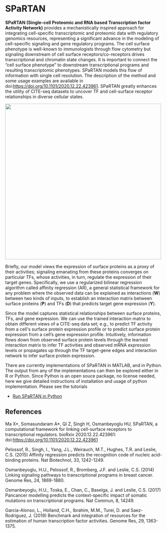 # SPaRTAN
**SPaRTAN (Single-cell Proteomic and RNA based Transcription factor Activity Network)** provides a mechanistically inspired approach for integrating cell-specific transcriptomic and proteomic data with regulatory genomics resources, representing a significant advance in the modeling of cell-specific signaling and gene regulatory programs. The cell surface phenotype is well-known to immunologists through flow cytometry but signaling downstream of cell surface receptors/co-receptors drives transcriptional and chromatin state changes. It is important to connect the “cell surface phenotype” to downstream transcriptional programs and resulting transcriptomic phenotypes.  SPaRTAN models this flow of information with single cell resolution. The description of the method and some usage examples are available in doi:https://doi.org/10.1101/2020.12.22.423961. SPaRTAN greatly enhances the utility of CITE-seq datasets to uncover TF and cell-surface receptor relationships in diverse cellular states. 

<img src="https://github.com/osmanbeyoglulab/PyAffreg/blob/master/data/diagram.png" width="500">

Briefly, our model views the expression of surface proteins as a proxy of their activities; signaling emanating from these proteins converges on particular TFs, whose activities, in turn, regulate the expression of their target genes. Specifically, we use a regularized bilinear regression algorithm called affinity regression (AR), a general statistical framework for any problem where the observed data can be explained as interactions (**W**) between two kinds of inputs, to establish an interaction matrix between surface proteins (**P**) and TFs (**D**)  that predicts target gene expression (**Y**).

Since the model captures statistical relationships between surface proteins, TFs, and gene expression. We can use the trained interaction matrix to obtain different views of a CITE-seq data set; e.g., to predict TF activity from a cell's surface protein expression profile or to predict surface protein expression from a cell’s gene expression profile.  Intuitively, information flows down from observed surface protein levels through the learned interaction matrix to infer TF activities and observed mRNA expression levels or propagates up through the TF target-gene edges and interaction network to infer surface protein expression.

There are currently implementations of SPaRTAN in MATLAB, and in Python. The output from any of the implementations can then be explored either in R or Python.
Since Python is an open souce package, no license needed, here we give detailed instructions of installation and usage of python implementation. Please see the tutorials
* [Run SPaRTAN in Python](https://github.com/osmanbeyoglulab/SPaRTAN/tree/main/SPaRTAN_python)

## References
Ma X*, Somasundaram A*, Qi Z, Singh H, Osmanbeyoglu HU, SPaRTAN, a computational framework for linking cell-surface receptors to transcriptional regulators. bioRxiv 2020.12.22.423961: doi:https://doi.org/10.1101/2020.12.22.423961

Pelossof, R., Singh, I., Yang, J.L., Weirauch, M.T., Hughes, T.R. and Leslie, C.S. (2015) Affinity regression predicts the recognition code of nucleic acid-binding proteins. Nat Biotechnol, 33, 1242-1249.

Osmanbeyoglu, H.U., Pelossof, R., Bromberg, J.F. and Leslie, C.S. (2014) Linking signaling pathways to transcriptional programs in breast cancer. Genome Res, 24, 1869-1880.

Osmanbeyoglu, H.U., Toska, E., Chan, C., Baselga, J. and Leslie, C.S. (2017) Pancancer modelling predicts the context-specific impact of somatic mutations on transcriptional programs. Nat Commun, 8, 14249.

Garcia-Alonso, L., Holland, C.H., Ibrahim, M.M., Turei, D. and Saez-Rodriguez, J. (2019) Benchmark and integration of resources for the estimation of human transcription factor activities. Genome Res, 29, 1363-1375.


